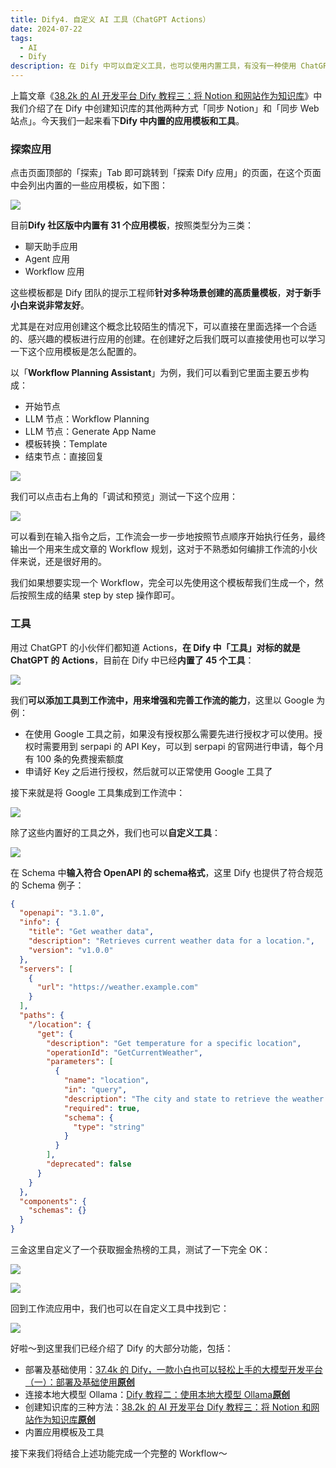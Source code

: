 ```yaml
---
title: Dify4. 自定义 AI 工具（ChatGPT Actions）
date: 2024-07-22
tags:
  - AI
  - Dify
description: 在 Dify 中可以自定义工具，也可以使用内置工具，有没有一种使用 ChatGPT Actions 的感觉～
---
```


上篇文章《[38.2k 的 AI 开发平台 Dify 教程三：将 Notion 和网站作为知识库](https://mp.weixin.qq.com/s?__biz=MzUyODkwNTg3MA==\&mid=2247485086\&idx=1\&sn=16ffa7b2459ec604c9c0ce2c1ee31173\&chksm=fa68657fcd1fec69d4246d6271bafe0e0119a7c2731ad3049d258f7c3de722b864a05c0f6f3f#rd)》中我们介绍了在 Dify 中创建知识库的其他两种方式「同步 Notion」和「同步 Web 站点」。今天我们一起来看下**Dify 中内置的应用模板和工具**。

### 探索应用

点击页面顶部的「探索」Tab 即可跳转到「探索 Dify 应用」的页面，在这个页面中会列出内置的一些应用模板，如下图：

![](assets/enWYFTSO9qwyk_oMx9T1EpRduXieQccepGmZ3lNOGrQ=.webp)

目前**Dify 社区版中内置有 31 个应用模板**，按照类型分为三类：

* 聊天助手应用
* Agent 应用
* Workflow 应用

这些模板都是 Dify 团队的提示工程师**针对多种场景创建的高质量模板**，**对于新手小白来说非常友好**。

尤其是在对应用创建这个概念比较陌生的情况下，可以直接在里面选择一个合适的、感兴趣的模板进行应用的创建。在创建好之后我们既可以直接使用也可以学习一下这个应用模板是怎么配置的。

以「**Workflow Planning Assistant**」为例，我们可以看到它里面主要五步构成：

* 开始节点
* LLM 节点：Workflow Planning
* LLM 节点：Generate App Name
* 模板转换：Template
* 结束节点：直接回复

![](assets/6uYZaMboVKV51Tw67C6YAnPORyDKhfY_2wDjkVuiEqg=.png)

我们可以点击右上角的「调试和预览」测试一下这个应用：

![](assets/2ZoV633-NLOr-NlteTM9dwScx7LEH41fLPwTbilwg2A=.png)

可以看到在输入指令之后，工作流会一步一步地按照节点顺序开始执行任务，最终输出一个用来生成文章的 Workflow 规划，这对于不熟悉如何编排工作流的小伙伴来说，还是很好用的。

我们如果想要实现一个 Workflow，完全可以先使用这个模板帮我们生成一个，然后按照生成的结果 step by step 操作即可。

### 工具

用过 ChatGPT 的小伙伴们都知道 Actions，**在 Dify 中「工具」对标的就是 ChatGPT 的 Actions**，目前在 Dify 中已经**内置了 45 个工具**：

![](assets/AcZ_KWSYVLJJbmXrqNcpyztFs48I2o7hPPWecNf6b9M=.png)

我们**可以添加工具到工作流中，用来增强和完善工作流的能力**，这里以 Google 为例：

* 在使用 Google 工具之前，如果没有授权那么需要先进行授权才可以使用。授权时需要用到 serpapi 的 API Key，可以到 serpapi 的官网进行申请，每个月有 100 条的免费搜索额度
* 申请好 Key 之后进行授权，然后就可以正常使用 Google 工具了

接下来就是将 Google 工具集成到工作流中：

![](assets/fZcG4fPaRdGDqKCu8DJV7RRnrZw0sPbB5gGNpWcreU8=.png)

除了这些内置好的工具之外，我们也可以**自定义工具**：

![](assets/aCuxPCP1lEzR1xH5XmdVVXQORbOUSgsUAdtFHlA3Cf4=.png)

在 Schema 中**输入符合 OpenAPI 的 schema格式**，这里 Dify 也提供了符合规范的 Schema 例子：

```json
{
  "openapi": "3.1.0",
  "info": {
    "title": "Get weather data",
    "description": "Retrieves current weather data for a location.",
    "version": "v1.0.0"
  },
  "servers": [
    {
      "url": "https://weather.example.com"
    }
  ],
  "paths": {
    "/location": {
      "get": {
        "description": "Get temperature for a specific location",
        "operationId": "GetCurrentWeather",
        "parameters": [
          {
            "name": "location",
            "in": "query",
            "description": "The city and state to retrieve the weather for",
            "required": true,
            "schema": {
              "type": "string"
            }
          }
        ],
        "deprecated": false
      }
    }
  },
  "components": {
    "schemas": {}
  }
}
```

三金这里自定义了一个获取掘金热榜的工具，测试了一下完全 OK：

![](assets/ychAe4HUVeMV6hY9a48F4gqHkAf_RuptMn_d_SyhfR8=.png)

![](assets/xnqXTSjkjuV26qCSZS_3L9fofGtzg3B5mCPpiRWT9yQ=.png)

回到工作流应用中，我们也可以在自定义工具中找到它：

![](assets/QsXdiRCuRwf4FNSw9FtyXH7CKVX58CBqW3rDQzuJJTs=.png)

好啦～到这里我们已经介绍了 Dify 的大部分功能，包括：

* 部署及基础使用：[37.4k 的 Dify，一款小白也可以轻松上手的大模型开发平台（一）：部署及基础使用](https://mp.weixin.qq.com/s?__biz=MzUyODkwNTg3MA==\&mid=2247485019\&idx=1\&sn=572e8f94c6d082183d80788a53cc6f55\&chksm=fa6865bacd1fecac6f3ed04454f5751444c7cf7849490d8991faf9e9c2296f565ac05140aa58\&token=1941914531\&lang=zh_CN#rd)**[原创](https://mp.weixin.qq.com/s?__biz=MzUyODkwNTg3MA==\&mid=2247485019\&idx=1\&sn=572e8f94c6d082183d80788a53cc6f55\&chksm=fa6865bacd1fecac6f3ed04454f5751444c7cf7849490d8991faf9e9c2296f565ac05140aa58\&token=1941914531\&lang=zh_CN#rd)**
* 连接本地大模型 Ollama：[Dify 教程二：使用本地大模型 Ollama](https://mp.weixin.qq.com/s?__biz=MzUyODkwNTg3MA==\&mid=2247485047\&idx=1\&sn=05e09f8ed8c452b42c151a7f67cdb6f7\&chksm=fa686596cd1fec80e020bd0de536f031a966ad06138bba27479d6f6885a915f38490f67ee1fa\&token=1941914531\&lang=zh_CN#rd)**[原创](https://mp.weixin.qq.com/s?__biz=MzUyODkwNTg3MA==\&mid=2247485047\&idx=1\&sn=05e09f8ed8c452b42c151a7f67cdb6f7\&chksm=fa686596cd1fec80e020bd0de536f031a966ad06138bba27479d6f6885a915f38490f67ee1fa\&token=1941914531\&lang=zh_CN#rd)**
* 创建知识库的三种方法：[38.2k 的 AI 开发平台 Dify 教程三：将 Notion 和网站作为知识库](https://mp.weixin.qq.com/s?__biz=MzUyODkwNTg3MA==\&mid=2247485086\&idx=1\&sn=16ffa7b2459ec604c9c0ce2c1ee31173\&chksm=fa68657fcd1fec69d4246d6271bafe0e0119a7c2731ad3049d258f7c3de722b864a05c0f6f3f\&token=1941914531\&lang=zh_CN#rd)**[原创](https://mp.weixin.qq.com/s?__biz=MzUyODkwNTg3MA==\&mid=2247485086\&idx=1\&sn=16ffa7b2459ec604c9c0ce2c1ee31173\&chksm=fa68657fcd1fec69d4246d6271bafe0e0119a7c2731ad3049d258f7c3de722b864a05c0f6f3f\&token=1941914531\&lang=zh_CN#rd)**
* 内置应用模板及工具

接下来我们将结合上述功能完成一个完整的 Workflow～
